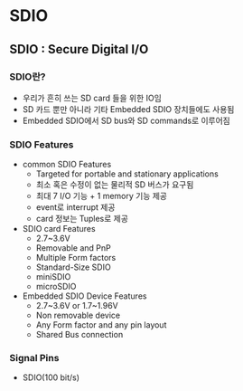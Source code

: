 # SDIO
## SDIO : Secure Digital I/O

### SDIO란?

- 우리가 흔히 쓰는 SD card 들을 위한 IO임
- SD 카드 뿐만 아니라 기타 Embedded SDIO 장치들에도 사용됨
- Embedded SDIO에서 SD bus와 SD commands로 이루어짐

### SDIO Features

- common SDIO Features
    - Targeted for portable and stationary applications
    - 최소 혹은 수정이 없는 물리적 SD 버스가 요구됨
    - 최대 7 I/O 기능 + 1 memory 기능 제공
    - event로 interrupt 제공
    - card 정보는 Tuples로 제공
- SDIO card Features
    - 2.7~3.6V
    - Removable and PnP
    - Multiple Form factors
    - Standard-Size SDIO
    - miniSDIO
    - microSDIO
- Embedded SDIO Device Features
    - 2.7~3.6V or 1.7~1.96V
    - Non removable device
    - Any Form factor and any pin layout
    - Shared Bus connection

### Signal Pins

- SDIO(100 bit/s)